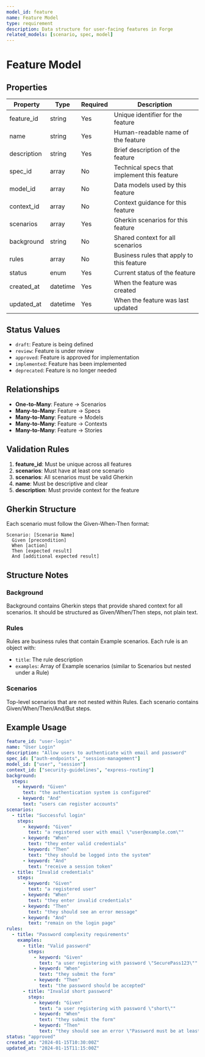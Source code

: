 ```yaml
---
model_id: feature
name: Feature Model
type: requirement
description: Data structure for user-facing features in Forge
related_models: [scenario, spec, model]
---
```


# Feature Model

## Properties

| Property | Type | Required | Description |
|----------|------|----------|-------------|
| feature_id | string | Yes | Unique identifier for the feature |
| name | string | Yes | Human-readable name of the feature |
| description | string | Yes | Brief description of the feature |
| spec_id | array | No | Technical specs that implement this feature |
| model_id | array | No | Data models used by this feature |
| context_id | array | No | Context guidance for this feature |
| scenarios | array | Yes | Gherkin scenarios for this feature |
| background | string | No | Shared context for all scenarios |
| rules | array | No | Business rules that apply to this feature |
| status | enum | Yes | Current status of the feature |
| created_at | datetime | Yes | When the feature was created |
| updated_at | datetime | Yes | When the feature was last updated |

## Status Values

- `draft`: Feature is being defined
- `review`: Feature is under review
- `approved`: Feature is approved for implementation
- `implemented`: Feature has been implemented
- `deprecated`: Feature is no longer needed

## Relationships

- **One-to-Many**: Feature → Scenarios
- **Many-to-Many**: Feature → Specs
- **Many-to-Many**: Feature → Models
- **Many-to-Many**: Feature → Contexts
- **Many-to-Many**: Feature → Stories

## Validation Rules

1. **feature_id**: Must be unique across all features
2. **scenarios**: Must have at least one scenario
3. **scenarios**: All scenarios must be valid Gherkin
4. **name**: Must be descriptive and clear
5. **description**: Must provide context for the feature

## Gherkin Structure

Each scenario must follow the Given-When-Then format:

```gherkin
Scenario: [Scenario Name]
  Given [precondition]
  When [action]
  Then [expected result]
  And [additional expected result]
```

## Structure Notes

### Background
Background contains Gherkin steps that provide shared context for all scenarios. It should be structured as Given/When/Then steps, not plain text.

### Rules
Rules are business rules that contain Example scenarios. Each rule is an object with:
- `title`: The rule description
- `examples`: Array of Example scenarios (similar to Scenarios but nested under a Rule)

### Scenarios
Top-level scenarios that are not nested within Rules. Each scenario contains Given/When/Then/And/But steps.

## Example Usage

```yaml
feature_id: "user-login"
name: "User Login"
description: "Allow users to authenticate with email and password"
spec_id: ["auth-endpoints", "session-management"]
model_id: ["user", "session"]
context_id: ["security-guidelines", "express-routing"]
background:
  steps:
    - keyword: "Given"
      text: "the authentication system is configured"
    - keyword: "And"
      text: "users can register accounts"
scenarios:
  - title: "Successful login"
    steps:
      - keyword: "Given"
        text: "a registered user with email \"user@example.com\""
      - keyword: "When"
        text: "they enter valid credentials"
      - keyword: "Then"
        text: "they should be logged into the system"
      - keyword: "And"
        text: "receive a session token"
  - title: "Invalid credentials"
    steps:
      - keyword: "Given"
        text: "a registered user"
      - keyword: "When"
        text: "they enter invalid credentials"
      - keyword: "Then"
        text: "they should see an error message"
      - keyword: "And"
        text: "remain on the login page"
rules:
  - title: "Password complexity requirements"
    examples:
      - title: "Valid password"
        steps:
          - keyword: "Given"
            text: "a user registering with password \"SecurePass123\""
          - keyword: "When"
            text: "they submit the form"
          - keyword: "Then"
            text: "the password should be accepted"
      - title: "Invalid short password"
        steps:
          - keyword: "Given"
            text: "a user registering with password \"short\""
          - keyword: "When"
            text: "they submit the form"
          - keyword: "Then"
            text: "they should see an error \"Password must be at least 8 characters\""
status: "approved"
created_at: "2024-01-15T10:30:00Z"
updated_at: "2024-01-15T11:15:00Z"
```